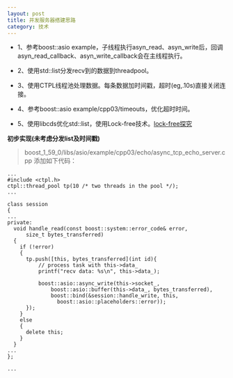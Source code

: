 ```yaml
---
layout: post
title: 并发服务器搭建思路
category: 技术
---
```


* 1、参考boost::asio example，子线程执行asyn_read、asyn_write后，回调asyn_read_callback、asyn_write_callback会在主线程执行。

* 2、使用std::list分发recv到的数据到threadpool。

* 3、使用CTPL线程池处理数据。每条数据加时间戳，超时(eg,.10s)直接关闭连接。

* 4、参考boost::asio example/cpp03/timeouts，优化超时时间。

* 5、使用libcds优化std::list，使用Lock-free技术。[lock-free探究](http://lsclone.github.io/blog/%E6%8A%80%E6%9C%AF/2015/08/13/lock-free.html "lock-free")

**初步实现(未考虑分发list及时间戳)**

> boost_1_59_0/libs/asio/example/cpp03/echo/async_tcp_echo_server.cpp 添加如下代码：

```
...
#include <ctpl.h>
ctpl::thread_pool tp(10 /* two threads in the pool */);
...

class session
{
...
private:
  void handle_read(const boost::system::error_code& error,
      size_t bytes_transferred)
  {
    if (!error)
    {
	  tp.push([this, bytes_transferred](int id){
		  // process task with this->data_
		  printf("recv data: %s\n", this->data_);

		  boost::asio::async_write(this->socket_,
			  boost::asio::buffer(this->data_, bytes_transferred),
			  boost::bind(&session::handle_write, this,
				boost::asio::placeholders::error));
	  });
    }
    else
    {
      delete this;
    }
  }
...
};

...

```
